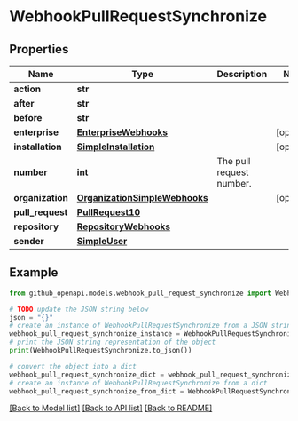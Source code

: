 # WebhookPullRequestSynchronize


## Properties

Name | Type | Description | Notes
------------ | ------------- | ------------- | -------------
**action** | **str** |  | 
**after** | **str** |  | 
**before** | **str** |  | 
**enterprise** | [**EnterpriseWebhooks**](EnterpriseWebhooks.md) |  | [optional] 
**installation** | [**SimpleInstallation**](SimpleInstallation.md) |  | [optional] 
**number** | **int** | The pull request number. | 
**organization** | [**OrganizationSimpleWebhooks**](OrganizationSimpleWebhooks.md) |  | [optional] 
**pull_request** | [**PullRequest10**](PullRequest10.md) |  | 
**repository** | [**RepositoryWebhooks**](RepositoryWebhooks.md) |  | 
**sender** | [**SimpleUser**](SimpleUser.md) |  | 

## Example

```python
from github_openapi.models.webhook_pull_request_synchronize import WebhookPullRequestSynchronize

# TODO update the JSON string below
json = "{}"
# create an instance of WebhookPullRequestSynchronize from a JSON string
webhook_pull_request_synchronize_instance = WebhookPullRequestSynchronize.from_json(json)
# print the JSON string representation of the object
print(WebhookPullRequestSynchronize.to_json())

# convert the object into a dict
webhook_pull_request_synchronize_dict = webhook_pull_request_synchronize_instance.to_dict()
# create an instance of WebhookPullRequestSynchronize from a dict
webhook_pull_request_synchronize_from_dict = WebhookPullRequestSynchronize.from_dict(webhook_pull_request_synchronize_dict)
```
[[Back to Model list]](../README.md#documentation-for-models) [[Back to API list]](../README.md#documentation-for-api-endpoints) [[Back to README]](../README.md)


